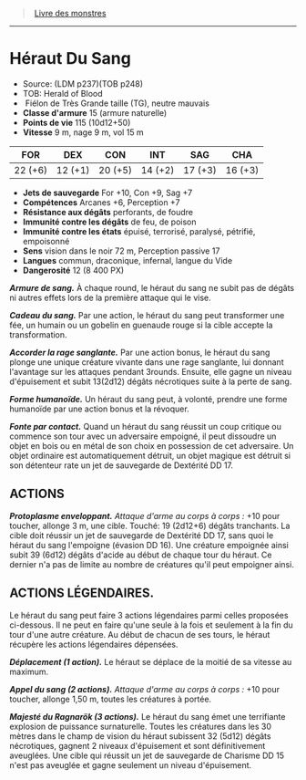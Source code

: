 ﻿> [Livre des monstres](tome_of_beasts.md)

---

# Héraut Du Sang

- Source: (LDM p237)(TOB p248)
- TOB: Herald of Blood
-  Fiélon de Très Grande taille (TG), neutre mauvais
- **Classe d'armure** 15 (armure naturelle)
- **Points de vie** 115 (10d12+50)
- **Vitesse** 9 m, nage 9 m, vol 15 m

|FOR|DEX|CON|INT|SAG|CHA|
|---|---|---|---|---|---|
|22 (+6)|12 (+1)|20 (+5)|14 (+2)|17 (+3)|16 (+3)|

- **Jets de sauvegarde** For +10, Con +9, Sag +7
- **Compétences** Arcanes +6, Perception +7
- **Résistance aux dégâts** perforants, de foudre
- **Immunité contre les dégâts** de feu, de poison
- **Immunité contre les états** épuisé, terrorisé, paralysé, pétrifié, empoisonné
- **Sens** vision dans le noir 72 m, Perception passive 17
- **Langues** commun, draconique, infernal, langue du Vide
- **Dangerosité** 12 (8 400 PX)

**_Armure de sang._** À chaque round, le héraut du sang ne subit pas de dégâts ni autres effets lors de la première attaque qui le vise.

**_Cadeau du sang._** Par une action, le héraut du sang peut transformer une fée, un humain ou un gobelin en guenaude rouge si la cible accepte la transformation.

**_Accorder la rage sanglante._** Par une action bonus, le héraut du sang plonge une unique créature vivante dans une rage sanglante, lui donnant l'avantage sur les attaques pendant 3rounds. Ensuite, elle gagne un niveau d'épuisement et subit 13(2d12) dégâts nécrotiques suite à la perte de sang.

**_Forme humanoïde._** Un héraut du sang peut, à volonté, prendre une forme humanoïde par une action bonus et la révoquer.

**_Fonte par contact._** Quand un héraut du sang réussit un coup critique ou commence son tour avec un adversaire empoigné, il peut dissoudre un objet en bois ou en métal de son choix en possession de cet adversaire. Un objet ordinaire est automatiquement détruit, un objet magique est détruit si son détenteur rate un jet de sauvegarde de Dextérité DD 17.

## ACTIONS

**_Protoplasme enveloppant._** _Attaque d'arme au corps à corps :_
+10 pour toucher, allonge 3 m, une cible. Touché: 19 (2d12+6) dégâts tranchants. La cible doit réussir un jet de sauvegarde de Dextérité DD 17, sans quoi le héraut du sang l'empoigne (évasion DD 16). Une créature empoignée ainsi subit 39 (6d12) dégâts d'acide au début de chaque tour du héraut. Ce dernier n'a pas de limite au nombre de créatures qu'il peut empoigner ainsi.

## ACTIONS LÉGENDAIRES.

Le héraut du sang peut faire 3 actions légendaires parmi celles proposées ci-dessous. Il ne peut en faire qu'une seule à la fois et seulement à la fin du tour d'une autre créature. Au début de chacun de ses tours, le héraut récupère les actions légendaires dépensées.

**_Déplacement (1 action)._** Le héraut se déplace de la moitié de sa vitesse au maximum.

**_Appel du sang (2 actions)._** _Attaque d'arme au corps à corps :_
+10 pour toucher, allonge 1,50 m, toutes les créatures à portée.

**_Majesté du Ragnarök (3 actions)._** Le héraut du sang émet une terrifiante explosion de puissance surnaturelle. Toutes les créatures dans les 30 mètres dans le champ de vision du héraut subissent 32 (5d12) dégâts nécrotiques, gagnent 2 niveaux d'épuisement et sont définitivement aveuglées. Une cible qui réussit un jet de sauvegarde de Charisme DD 15 n'est pas aveuglée et gagne seulement un niveau d'épuisement.

